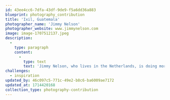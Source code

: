 ```yaml
---
id: 43ee4cc6-7dfa-43df-9de9-f5a6dd36a883
blueprint: photography_contribution
title: 'Ixil, Guatemala'
photographer_name: 'Jimmy Nelson'
photographer_website: www.jimmynelson.com
image: image-1707512137.jpeg
description:
  -
    type: paragraph
    content:
      -
        type: text
        text: 'Jimmy Nelson, who lives in the Netherlands, is doing more to honor and preserve indigenous culture than perhaps any other photographer on Earth. This is one of his early international images, before he "got serious!"'
challenges:
  - inspiration
updated_by: 46c097c5-771c-49e2-b8c6-ba6009ae7172
updated_at: 1714420168
collection_type: photography-contribution
---
```

